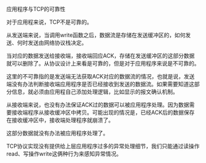 应用程序与TCP的可靠性





对于应用程来说，TCP不是可靠的。



从发送端来说，当调用write函数之后，数据流是存储在发送缓冲区的，如何发送、何时发送由网络协议栈决定。

当对应的数据发送给接收端，接收端回应ACK，存储在发送缓冲区的这部分数据就可以删除了。从协议设计上来看是可靠的，但是对于应用程序来说是不可靠的。

这里的不可靠指的是发送端无法获取ACK对应的数据流的情况，也就是说，发送端没有办法判断接收端应用程序是否已经接收到发送的数据流。如果需要知道这部分信息，就必须由应用程自己添加处理逻辑，比如显示的报文确认机制。



从接收端来说，也没有办法保证ACK过的数据可以被应用程序处理。因为数据需要接收端程序从接收缓冲区中拷贝。可能出现的情况是，已经ACK后的数据保存在接收缓冲区中，接收端处理程序就崩溃了。

这部分数据就没有办法被应用程序处理了。



TCP协议实现没有提供给上层应用程序过多的异常处理细节，我们只能通过读操作read、写操作write这俩种行为来感知异常情况。







